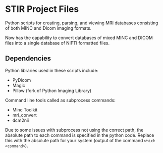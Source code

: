 STIR Project Files
==================

Python scripts for creating, parsing, and viewing
MRI databases consisting of both MINC and Dicom imaging
formats.

Now has the capability to convert databases of mixed MINC and 
DICOM files into a single database of NIFTI formatted files.

Dependencies
------------

Python libraries used in these scripts include:

- PyDicom
- Magic
- Pillow (fork of Python Imaging Library)

Command line tools called as subprocess commands:
- Minc Toolkit
- mri_convert
- dcm2nii

Due to some issues with subprocess not using the correct path, the
absolute path to each command is specified in the python code. Replace
this with the absolute path for your system (output of the command
`which <command>`).
